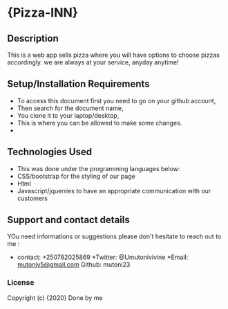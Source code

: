 # {Pizza-INN}

## Description
This is a web app sells pizza where you will have options to choose pizzas accordingly. we are always at your service, anyday anytime!

## Setup/Installation Requirements
* To access this document first you need to go on your github account,
* Then search for the document name,
* You clone it to your laptop/desktop,
* This is where you can be allowed to make some changes.
* 


## Technologies Used
* This was done under the programming languages below:
* CSS/bootstrap for the styling of our page
* Html
* Javascript/jquerries to have an appropriate communication with our customers
## Support and contact details
YOu need informations or suggestions please don't hesitate to reach out to me :
* contact: +250782025869
*Twitter: @Umutonivivine
*Email: mutoniv5@gmail.com
Github: mutoni23
### License
Copyright (c) {2020} Done by me 